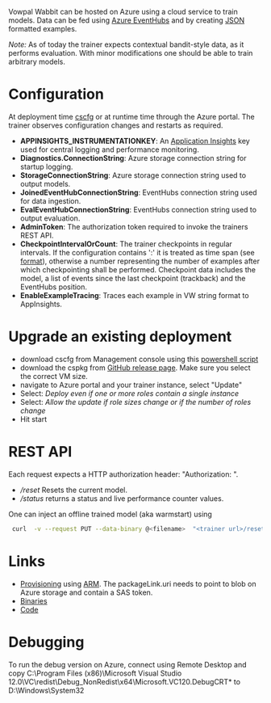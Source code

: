 Vowpal Wabbit can be hosted on Azure using a cloud service to train models.
Data can be fed using [Azure EventHubs](https://azure.microsoft.com/en-us/services/event-hubs/) and by creating [JSON](JSON) formatted examples.

_Note:_ As of today the trainer expects contextual bandit-style data, as it performs evaluation. With minor modifications one should be able to train arbitrary models.

# Configuration
At deployment time [cscfg](https://github.com/eisber/vowpal_wabbit/blob/master/cs/azure_service/ServiceConfiguration.Cloud.cscfg) or 
at runtime time through the Azure portal. The trainer observes configuration changes and restarts as required. 


- **APPINSIGHTS_INSTRUMENTATIONKEY**: An [Application Insights](https://azure.microsoft.com/en-us/services/application-insights/) key used for central logging and performance monitoring.
- **Diagnostics.ConnectionString**: Azure storage connection string for startup logging.
- **StorageConnectionString**: Azure storage connection string used to output models.
- **JoinedEventHubConnectionString**: EventHubs connection string used for data ingestion.
- **EvalEventHubConnectionString**: EventHubs connection string used to output evaluation.
- **AdminToken**: The authorization token required to invoke the trainers REST API.
- **CheckpointIntervalOrCount**: The trainer checkpoints in regular intervals. If the configuration contains ':' it is treated as time span (see [format](https://msdn.microsoft.com/en-us/library/ee372286(v=vs.110).aspx)), otherwise a number representing the number of examples after which checkpointing shall be performed. Checkpoint data includes the model, a list of events since the last checkpoint (trackback) and the EventHubs position.
- **EnableExampleTracing**: Traces each example in VW string format to AppInsights. 

# Upgrade an existing deployment

* download cscfg from Management console using this [powershell script](https://github.com/eisber/vowpal_wabbit/blob/master/cs/azure_service/DownloadServiceConfiguration.ps1)
* download the cspkg from [GitHub release page](https://github.com/eisber/vowpal_wabbit/releases). Make sure you select the correct VM size.
* navigate to Azure portal and your trainer instance, select "Update"
* Select: _Deploy even if one or more roles contain a single instance_
* Select: _Allow the update if role sizes change or if the number of roles change_
* Hit start

# REST API
Each request expects a HTTP authorization header: "Authorization: <Insert AdminToken here>".
- _<trainer url>/reset_ Resets the current model.
- _<trainer url>/status_ returns a status and live performance counter values.

One can inject an offline trained model (aka warmstart) using

```bash
 curl  -v --request PUT --data-binary @<filename>  "<trainer url>/reset" --header "Authorization: <Insert AdminToken here>"
```
# Links
- [Provisioning](https://github.com/multiworldtesting/ds-provisioning/blob/master/templates/OnlineTrainerTemplate.json) using [ARM](https://azure.microsoft.com/en-us/documentation/articles/resource-group-overview/). The packageLink.uri needs to point to blob on Azure storage and contain a SAS token.
- [Binaries](https://github.com/eisber/vowpal_wabbit/releases)
- [Code](https://github.com/eisber/vowpal_wabbit/tree/master/cs/azure)

# Debugging
To run the debug version on Azure, connect using Remote Desktop and copy C:\Program Files (x86)\Microsoft Visual Studio 12.0\VC\redist\Debug_NonRedist\x64\Microsoft.VC120.DebugCRT\* to D:\Windows\System32